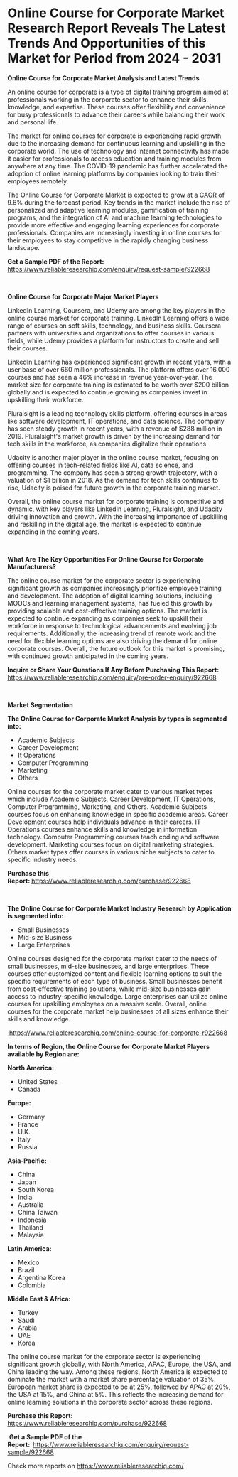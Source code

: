 <p><h1>Online Course for Corporate Market Research Report Reveals The Latest Trends And Opportunities of this Market for Period from 2024 - 2031</h1></p><p><strong>Online Course for Corporate Market Analysis and Latest Trends</strong></p>
<p><p>An online course for corporate is a type of digital training program aimed at professionals working in the corporate sector to enhance their skills, knowledge, and expertise. These courses offer flexibility and convenience for busy professionals to advance their careers while balancing their work and personal life.</p><p>The market for online courses for corporate is experiencing rapid growth due to the increasing demand for continuous learning and upskilling in the corporate world. The use of technology and internet connectivity has made it easier for professionals to access education and training modules from anywhere at any time. The COVID-19 pandemic has further accelerated the adoption of online learning platforms by companies looking to train their employees remotely.</p><p>The Online Course for Corporate Market is expected to grow at a CAGR of 9.6% during the forecast period. Key trends in the market include the rise of personalized and adaptive learning modules, gamification of training programs, and the integration of AI and machine learning technologies to provide more effective and engaging learning experiences for corporate professionals. Companies are increasingly investing in online courses for their employees to stay competitive in the rapidly changing business landscape.</p></p>
<p><strong>Get a Sample PDF of the Report:&nbsp;</strong> <a href="https://www.reliableresearchiq.com/enquiry/request-sample/922668">https://www.reliableresearchiq.com/enquiry/request-sample/922668</a></p>
<p>&nbsp;</p>
<p><strong>Online Course for Corporate Major Market Players</strong></p>
<p><p>LinkedIn Learning, Coursera, and Udemy are among the key players in the online course market for corporate training. LinkedIn Learning offers a wide range of courses on soft skills, technology, and business skills. Coursera partners with universities and organizations to offer courses in various fields, while Udemy provides a platform for instructors to create and sell their courses.</p><p>LinkedIn Learning has experienced significant growth in recent years, with a user base of over 660 million professionals. The platform offers over 16,000 courses and has seen a 46% increase in revenue year-over-year. The market size for corporate training is estimated to be worth over $200 billion globally and is expected to continue growing as companies invest in upskilling their workforce.</p><p>Pluralsight is a leading technology skills platform, offering courses in areas like software development, IT operations, and data science. The company has seen steady growth in recent years, with a revenue of $288 million in 2019. Pluralsight's market growth is driven by the increasing demand for tech skills in the workforce, as companies digitalize their operations.</p><p>Udacity is another major player in the online course market, focusing on offering courses in tech-related fields like AI, data science, and programming. The company has seen a strong growth trajectory, with a valuation of $1 billion in 2018. As the demand for tech skills continues to rise, Udacity is poised for future growth in the corporate training market.</p><p>Overall, the online course market for corporate training is competitive and dynamic, with key players like LinkedIn Learning, Pluralsight, and Udacity driving innovation and growth. With the increasing importance of upskilling and reskilling in the digital age, the market is expected to continue expanding in the coming years.</p></p>
<p>&nbsp;</p>
<p><strong>What Are The Key Opportunities For Online Course for Corporate Manufacturers?</strong></p>
<p><p>The online course market for the corporate sector is experiencing significant growth as companies increasingly prioritize employee training and development. The adoption of digital learning solutions, including MOOCs and learning management systems, has fueled this growth by providing scalable and cost-effective training options. The market is expected to continue expanding as companies seek to upskill their workforce in response to technological advancements and evolving job requirements. Additionally, the increasing trend of remote work and the need for flexible learning options are also driving the demand for online corporate courses. Overall, the future outlook for this market is promising, with continued growth anticipated in the coming years.</p></p>
<p><strong>Inquire or Share Your Questions If Any Before Purchasing This Report:</strong> <a href="https://www.reliableresearchiq.com/enquiry/pre-order-enquiry/922668">https://www.reliableresearchiq.com/enquiry/pre-order-enquiry/922668</a></p>
<p>&nbsp;</p>
<p><strong>Market Segmentation</strong></p>
<p><strong>The Online Course for Corporate Market Analysis by types is segmented into:</strong></p>
<p><ul><li>Academic Subjects</li><li>Career Development</li><li>It Operations</li><li>Computer Programming</li><li>Marketing</li><li>Others</li></ul></p>
<p><p>Online courses for the corporate market cater to various market types which include Academic Subjects, Career Development, IT Operations, Computer Programming, Marketing, and Others. Academic Subjects courses focus on enhancing knowledge in specific academic areas. Career Development courses help individuals advance in their careers. IT Operations courses enhance skills and knowledge in information technology. Computer Programming courses teach coding and software development. Marketing courses focus on digital marketing strategies. Others market types offer courses in various niche subjects to cater to specific industry needs.</p></p>
<p><strong>Purchase this Report:&nbsp;</strong><a href="https://www.reliableresearchiq.com/purchase/922668">https://www.reliableresearchiq.com/purchase/922668</a></p>
<p>&nbsp;</p>
<p><strong>The Online Course for Corporate Market Industry Research by Application is segmented into:</strong></p>
<p><ul><li>Small Businesses</li><li>Mid-size Business</li><li>Large Enterprises</li></ul></p>
<p><p>Online courses designed for the corporate market cater to the needs of small businesses, mid-size businesses, and large enterprises. These courses offer customized content and flexible learning options to suit the specific requirements of each type of business. Small businesses benefit from cost-effective training solutions, while mid-size businesses gain access to industry-specific knowledge. Large enterprises can utilize online courses for upskilling employees on a massive scale. Overall, online courses for the corporate market help businesses of all sizes enhance their skills and knowledge.</p></p>
<p><a href="https://www.reliableresearchiq.com/online-course-for-corporate-r922668">&nbsp;https://www.reliableresearchiq.com/online-course-for-corporate-r922668</a></p>
<p><strong>In terms of Region, the Online Course for Corporate Market Players available by Region are:</strong></p>
<p>
    <p> <strong> North America: </strong>
        <ul>
            <li>United States</li>
            <li>Canada</li>
        </ul>
        </p> 
    <p> <strong> Europe: </strong>
        <ul>
            <li>Germany</li>
            <li>France</li>
            <li>U.K.</li>
            <li>Italy</li>
            <li>Russia</li>
        </ul>
        </p> 
    <p> <strong> Asia-Pacific: </strong>
        <ul>
            <li>China</li>
            <li>Japan</li>
            <li>South Korea</li>
            <li>India</li>
            <li>Australia</li>
            <li>China Taiwan</li>
            <li>Indonesia</li>
            <li>Thailand</li>
            <li>Malaysia</li>
        </ul>
        </p> 
    <p> <strong> Latin America: </strong>
        <ul>
            <li>Mexico</li>
            <li>Brazil</li>
            <li>Argentina Korea</li>
            <li>Colombia</li>
        </ul>
        </p> 
    <p> <strong> Middle East & Africa: </strong>
        <ul>
            <li>Turkey</li>
            <li>Saudi</li>
            <li>Arabia</li>
            <li>UAE</li>
            <li>Korea</li>
        </ul>
    </p>
    </p>
<p><p>The online course market for the corporate sector is experiencing significant growth globally, with North America, APAC, Europe, the USA, and China leading the way. Among these regions, North America is expected to dominate the market with a market share percentage valuation of 35%. European market share is expected to be at 25%, followed by APAC at 20%, the USA at 15%, and China at 5%. This reflects the increasing demand for online learning solutions in the corporate sector across these regions.</p></p>
<p><strong>Purchase this Report: </strong><a href="https://www.reliableresearchiq.com/purchase/922668">https://www.reliableresearchiq.com/purchase/922668</a></p>
<p>&nbsp;<strong>Get a Sample PDF of the Report:&nbsp;&nbsp;</strong><a href="https://www.reliableresearchiq.com/enquiry/request-sample/922668">https://www.reliableresearchiq.com/enquiry/request-sample/922668</a></p>
<p><strong></strong></p>
<p>Check more reports on <a href="https://www.reliableresearchiq.com/">https://www.reliableresearchiq.com/</a></p>